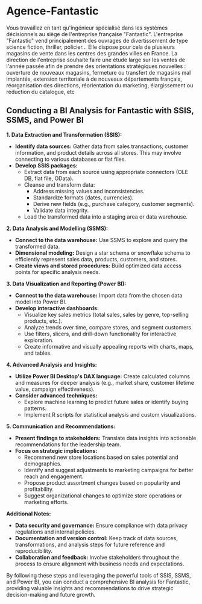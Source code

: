 # Agence-Fantastic
Vous travaillez en tant qu'ingénieur spécialisé dans les systèmes décisionnels au siège de l'entreprise française "Fantastic".
  L'entreprise "Fantastic" vend principalement des ouvrages de divertissement de type science fiction, thriller, policier... Elle dispose pour cela de plusieurs magasins de vente dans les centres des grandes villes en France. La direction de l'entreprise souhaite faire une étude large sur les ventes de l'année passée afin de prendre des orientations stratégiques nouvelles : ouverture de nouveaux magasins, fermeture ou transfert de magasins mal implantés, extension territoriale à de nouveaux départements français, réorganisation des directions, réorientation du marketing, élargissement ou réduction du catalogue, etc
  ## Conducting a BI Analysis for Fantastic with SSIS, SSMS, and Power BI

**1. Data Extraction and Transformation (SSIS):**

* **Identify data sources:** Gather data from sales transactions, customer information, and product details across all stores. This may involve connecting to various databases or flat files.
* **Develop SSIS packages:**
    * Extract data from each source using appropriate connectors (OLE DB, flat file, OData).
    * Cleanse and transform data:
        * Address missing values and inconsistencies.
        * Standardize formats (dates, currencies).
        * Derive new fields (e.g., purchase category, customer segments).
        * Validate data integrity.
    * Load the transformed data into a staging area or data warehouse.

**2. Data Analysis and Modelling (SSMS):**

* **Connect to the data warehouse:** Use SSMS to explore and query the transformed data.
* **Dimensional modeling:** Design a star schema or snowflake schema to efficiently represent sales data, products, customers, and stores.
* **Create views and stored procedures:** Build optimized data access points for specific analysis needs.

**3. Data Visualization and Reporting (Power BI):**

* **Connect to the data warehouse:** Import data from the chosen data model into Power BI.
* **Develop interactive dashboards:**
    * Visualize key sales metrics (total sales, sales by genre, top-selling products, etc.).
    * Analyze trends over time, compare stores, and segment customers.
    * Use filters, slicers, and drill-down functionality for interactive exploration.
    * Create informative and visually appealing reports with charts, maps, and tables.

**4. Advanced Analysis and Insights:**

* **Utilize Power BI Desktop's DAX language:** Create calculated columns and measures for deeper analysis (e.g., market share, customer lifetime value, campaign effectiveness).
* **Consider advanced techniques:**
    * Explore machine learning to predict future sales or identify buying patterns.
    * Implement R scripts for statistical analysis and custom visualizations.

**5. Communication and Recommendations:**

* **Present findings to stakeholders:** Translate data insights into actionable recommendations for the leadership team.
* **Focus on strategic implications:**
    * Recommend new store locations based on sales potential and demographics.
    * Identify and suggest adjustments to marketing campaigns for better reach and engagement.
    * Propose product assortment changes based on popularity and profitability.
    * Suggest organizational changes to optimize store operations or marketing efforts.

**Additional Notes:**

* **Data security and governance:** Ensure compliance with data privacy regulations and internal policies.
* **Documentation and version control:** Keep track of data sources, transformations, and analysis steps for future reference and reproducibility.
* **Collaboration and feedback:** Involve stakeholders throughout the process to ensure alignment with business needs and expectations.

By following these steps and leveraging the powerful tools of SSIS, SSMS, and Power BI, you can conduct a comprehensive BI analysis for Fantastic, providing valuable insights and recommendations to drive strategic decision-making and future growth.
